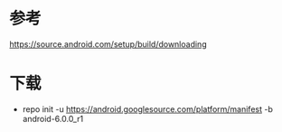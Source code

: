 # 参考
https://source.android.com/setup/build/downloading
# 下载
- repo init -u https://android.googlesource.com/platform/manifest -b android-6.0.0_r1
